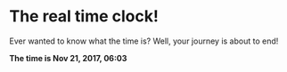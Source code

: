# The real time clock!

Ever wanted to know what the time is? Well, your journey is about to end!

**The time is Nov 21, 2017, 06:03**